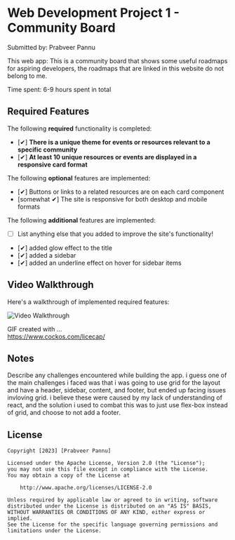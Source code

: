 # Web Development Project 1 - Community Board

Submitted by: Prabveer Pannu

This web app: This is a community board that shows some useful roadmaps for aspiring developers, the roadmaps that are linked in this website do not belong to me.

Time spent: 6-9 hours spent in total

## Required Features

The following **required** functionality is completed:

- [✔] **There is a unique theme for events or resources relevant to a specific community**
- [✔] **At least 10 unique resources or events are displayed in a responsive card format**

The following **optional** features are implemented:

- [✔] Buttons or links to a related resources are on each card component
- [somewhat ✔] The site is responsive for both desktop and mobile formats

The following **additional** features are implemented:

* [ ] List anything else that you added to improve the site's functionality!
* [✔] added glow effect to the title 
* [✔] added a sidebar 
* [✔] added an underline effect on hover for sidebar items

## Video Walkthrough

Here's a walkthrough of implemented required features:

<img src='https://imgur.com/d9ljXaC.gif' title='Video Walkthrough' width='' alt='Video Walkthrough' />

<!-- Replace this with whatever GIF tool you used! -->
GIF created with ...  
https://www.cockos.com/licecap/

## Notes

Describe any challenges encountered while building the app.
i guess one of the main challenges i faced was that i was going to use grid for the layout and have a header, sidebar, content, and footer, but ended up facing issues invloving grid. i believe these were caused by my lack of understanding of react, and the solution i used to combat this was to just use flex-box instead of grid, and choose to not add a footer.

## License

    Copyright [2023] [Prabveer Pannu]

    Licensed under the Apache License, Version 2.0 (the "License");
    you may not use this file except in compliance with the License.
    You may obtain a copy of the License at

        http://www.apache.org/licenses/LICENSE-2.0

    Unless required by applicable law or agreed to in writing, software
    distributed under the License is distributed on an "AS IS" BASIS,
    WITHOUT WARRANTIES OR CONDITIONS OF ANY KIND, either express or implied.
    See the License for the specific language governing permissions and
    limitations under the License.